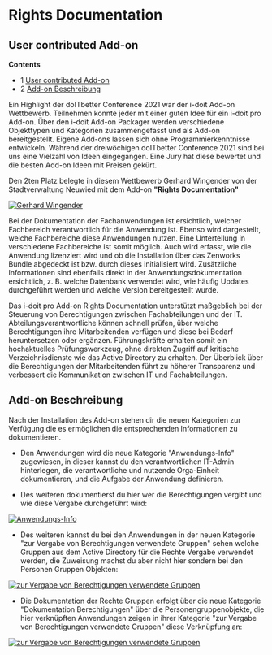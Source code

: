 # Rights Documentation

User contributed Add-on
-----------------------

**Contents**

*   1 [User contributed Add-on](#user-contributed-add-on)
*   2 [Add-on Beschreibung](#add-on-beschreibung)

Ein Highlight der doITbetter Conference 2021 war der i-doit Add-on Wettbewerb. Teilnehmen konnte jeder mit einer guten Idee für ein i-doit pro Add-on. Über den i-doit Add-on Packager werden verschiedene Objekttypen und Kategorien zusammengefasst und als Add-on bereitgestellt. Eigene Add-ons lassen sich ohne Programmierkenntnisse entwickeln. Während der dreiwöchigen doITbetter Conference 2021 sind bei uns eine Vielzahl von Ideen eingegangen. Eine Jury hat diese bewertet und die besten Add-on Ideen mit Preisen gekürt.

Den 2ten Platz belegte in diesem Wettbewerb Gerhard Wingender von der Stadtverwaltung Neuwied mit dem Add-on **"Rights Documentation"**

[![Gerhard Wingender](../assets/images/de/i-doit-pro-add-ons/rights-documentation/1-rd.png)](../assets/images/de/i-doit-pro-add-ons/rights-documentation/1-rd.png)

Bei der Dokumentation der Fachanwendungen ist ersichtlich, welcher Fachbereich verantwortlich für die Anwendung ist. Ebenso wird dargestellt, welche Fachbereiche diese Anwendungen nutzen. Eine Unterteilung in verschiedene Fachbereiche ist somit möglich. Auch wird erfasst, wie die Anwendung lizenziert wird und ob die Installation über das Zenworks Bundle abgedeckt ist bzw. durch dieses initialisiert wird. Zusätzliche Informationen sind ebenfalls direkt in der Anwendungsdokumentation ersichtlich, z. B. welche Datenbank verwendet wird, wie häufig Updates durchgeführt werden und welche Version bereitgestellt wurde.

Das i-doit pro Add-on Rights Documentation unterstützt maßgeblich bei der Steuerung von Berechtigungen zwischen Fachabteilungen und der IT. Abteilungsverantwortliche können schnell prüfen, über welche Berechtigungen ihre Mitarbeitenden verfügen und diese bei Bedarf heruntersetzen oder ergänzen. Führungskräfte erhalten somit ein hochaktuelles Prüfungswerkzeug, ohne direkten Zugriff auf kritische Verzeichnisdienste wie das Active Directory zu erhalten. Der Überblick über die Berechtigungen der Mitarbeitenden führt zu höherer Transparenz und verbessert die Kommunikation zwischen IT und Fachabteilungen.

Add-on Beschreibung
-------------------

Nach der Installation des Add-on stehen dir die neuen Kategorien zur Verfügung die es ermöglichen die entsprechenden Informationen zu dokumentieren.

*   Den Anwendungen wird die neue Kategorie "Anwendungs-Info" zugewiesen, in dieser kannst du den verantwortlichen IT-Admin hinterlegen, die verantwortliche und nutzende Orga-Einheit dokumentieren, und die Aufgabe der Anwendung definieren.

*   Des weiteren dokumentierst du hier wer die Berechtigungen vergibt und wie diese Vergabe durchgeführt wird:

[![Anwendungs-Info](../assets/images/de/i-doit-pro-add-ons/rights-documentation/2-rd.png)](../assets/images/de/i-doit-pro-add-ons/rights-documentation/2-rd.png)

*   Des weiteren kannst du bei den Anwendungen in der neuen Kategorie "zur Vergabe von Berechtigungen verwendete Gruppen" sehen welche Gruppen aus dem Active Directory für die Rechte Vergabe verwendet werden, die Zuweisung machst du aber nicht hier sondern bei den Personen Gruppen Objekten:

[![zur Vergabe von Berechtigungen verwendete Gruppen](../assets/images/de/i-doit-pro-add-ons/rights-documentation/3-rd.png)](../assets/images/de/i-doit-pro-add-ons/rights-documentation/3-rd.png)

*   Die Dokumentation der Rechte Gruppen erfolgt über die neue Kategorie "Dokumentation Berechtigungen" über die Personengruppenobjekte, die hier verknüpften Anwendungen zeigen in ihrer Kategorie "zur Vergabe von Berechtigungen verwendete Gruppen" diese Verknüpfung an:

[![zur Vergabe von Berechtigungen verwendete Gruppen](../assets/images/de/i-doit-pro-add-ons/rights-documentation/4-rd.png)](../assets/images/de/i-doit-pro-add-ons/rights-documentation/4-rd.png)